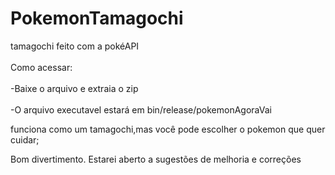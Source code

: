 # PokemonTamagochi
tamagochi feito com a pokéAPI
<br></br>
Como acessar:
<br></br>
-Baixe o arquivo e extraia o zip
<br></br>
-O arquivo executavel estará em bin/release/pokemonAgoraVai

funciona como um tamagochi,mas você pode escolher o pokemon que quer cuidar;

Bom divertimento. Estarei aberto a sugestões de melhoria e correções
